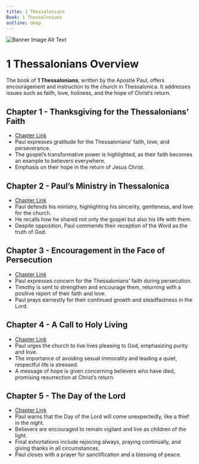 ```yaml
---
title: 1 Thessalonians
Book: 1 Thessalonians
outline: deep
---
```


![Banner Image Alt Text](/img/banners/1-thessalonians.jpg)

# 1 Thessalonians Overview

The book of **1 Thessalonians**, written by the Apostle Paul, offers encouragement and instruction to the church in Thessalonica. It addresses issues such as faith, love, holiness, and the hope of Christ’s return.

## Chapter 1 - Thanksgiving for the Thessalonians’ Faith
- [Chapter Link](./1thess-1)
- Paul expresses gratitude for the Thessalonians’ faith, love, and perseverance.
- The gospel’s transformative power is highlighted, as their faith becomes an example to believers everywhere.
- Emphasis on their hope in the return of Jesus Christ.

## Chapter 2 - Paul’s Ministry in Thessalonica
- [Chapter Link](./1thess-2)
- Paul defends his ministry, highlighting his sincerity, gentleness, and love for the church.
- He recalls how he shared not only the gospel but also his life with them.
- Despite opposition, Paul commends their reception of the Word as the truth of God.

## Chapter 3 - Encouragement in the Face of Persecution
- [Chapter Link](./1thess-3)
- Paul expresses concern for the Thessalonians’ faith during persecution.
- Timothy is sent to strengthen and encourage them, returning with a positive report of their faith and love.
- Paul prays earnestly for their continued growth and steadfastness in the Lord.

## Chapter 4 - A Call to Holy Living
- [Chapter Link](./1thess-4)
- Paul urges the church to live lives pleasing to God, emphasizing purity and love.
- The importance of avoiding sexual immorality and leading a quiet, respectful life is stressed.
- A message of hope is given concerning believers who have died, promising resurrection at Christ’s return.

## Chapter 5 - The Day of the Lord
- [Chapter Link](./1thess-5)
- Paul warns that the Day of the Lord will come unexpectedly, like a thief in the night.
- Believers are encouraged to remain vigilant and live as children of the light.
- Final exhortations include rejoicing always, praying continually, and giving thanks in all circumstances.
- Paul closes with a prayer for sanctification and a blessing of peace.
